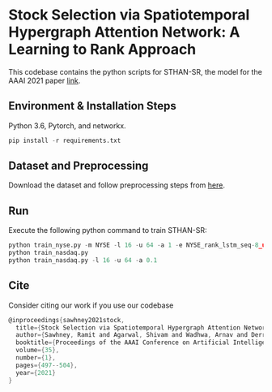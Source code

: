 # Stock Selection via Spatiotemporal Hypergraph Attention Network: A Learning to Rank Approach

This codebase contains the python scripts for STHAN-SR, the model for the AAAI 2021 paper [link](https://ojs.aaai.org/index.php/AAAI/article/view/16127).

## Environment & Installation Steps
Python 3.6, Pytorch, and networkx.


```python
pip install -r requirements.txt
```

## Dataset and Preprocessing 

Download the dataset and follow preprocessing steps from [here](https://github.com/fulifeng/Temporal_Relational_Stock_Ranking). 


## Run

Execute the following python command to train STHAN-SR: 
```python
python train_nyse.py -m NYSE -l 16 -u 64 -a 1 -e NYSE_rank_lstm_seq-8_unit-32_0.csv.npy 
python train_nasdaq.py
python train_nasdaq.py -l 16 -u 64 -a 0.1
```

## Cite
Consider citing our work if you use our codebase

```c
@inproceedings{sawhney2021stock,
  title={Stock Selection via Spatiotemporal Hypergraph Attention Network: A Learning to Rank Approach},
  author={Sawhney, Ramit and Agarwal, Shivam and Wadhwa, Arnav and Derr, Tyler and Shah, Rajiv Ratn},
  booktitle={Proceedings of the AAAI Conference on Artificial Intelligence},
  volume={35},
  number={1},
  pages={497--504},
  year={2021}
}
```

